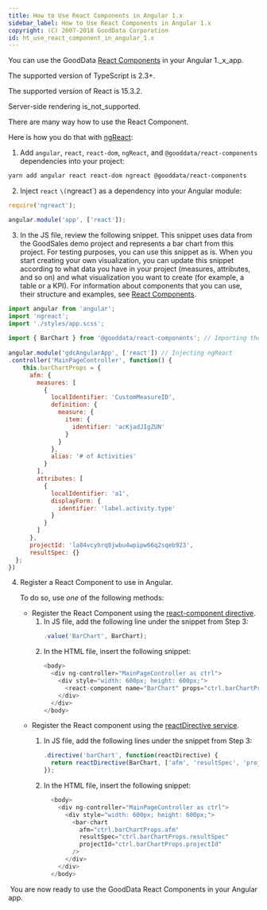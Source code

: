 ```yaml
---
title: How to Use React Components in Angular 1.x
sidebar_label: How to Use React Components in Angular 1.x
copyright: (C) 2007-2018 GoodData Corporation
id: ht_use_react_component_in_angular_1.x
---
```


You can use the GoodData [React Components](react_components.md) in your Angular 1._x_app.

The supported version of TypeScript is 2.3+.

The supported version of React is 15.3.2.

Server-side rendering is_not_supported.

There are many way how to use the React Component.

Here is how you do that with [ngReact](http://ngreact.github.io/ngReact/):

1. Add `angular`, `react`, `react-dom`, `ngReact`, and `@gooddata/react-components` dependencies into your project:

```bash
yarn add angular react react-dom ngreact @gooddata/react-components
```

2. Inject `react` `\(`ngreact`\) as a dependency into your Angular module:

```javascript
require('ngreact');

angular.module('app', ['react']);
```

3. In the JS file, review the following snippet.
   This snippet uses data from the GoodSales demo project and represents a bar chart from this project. For testing purposes, you can use this snippet as is.
   When you start creating your own visualization, you can update this snippet according to what data you have in your project \(measures, attributes, and so on\) and what visualization you want to create \(for example, a table or a KPI\). For information about components that you can use, their structure and examples, see [React Components](react_comnponents.md).

```javascript
import angular from 'angular';
import 'ngreact';
import './styles/app.scss';
 
import { BarChart } from '@gooddata/react-components'; // Importing the required components
 
angular.module('gdcAngularApp', ['react']) // Injecting ngReact
.controller('MainPageController', function() {
    this.barChartProps = {
      afm: {
        measures: [
          {
            localIdentifier: 'CustomMeasureID',
            definition: {
              measure: {
                item: {
                  identifier: 'acKjadJIgZUN'
                }
              }
            },
            alias: '# of Activities'
          }
        ],
        attributes: [
          {
            localIdentifier: 'a1',
            displayForm: {
              identifier: 'label.activity.type'
            }
          }
        ]
      },
      projectId: 'la84vcyhrq8jwbu4wpipw66q2sqeb923',
      resultSpec: {}
  };
})
```

4. Register a React Component to use in Angular.
 
   To do so, use _one_ of the following methods:
   * Register the React Component using the
     [react-component directive](https://github.com/ngReact/ngReact#the-react-component-directive).
     1. In JS file, add the following line under the snippet from Step 3:
        ```javascript
        .value('BarChart', BarChart);
        ```
     2. In the HTML file, insert the following snippet:
        ```javascript
        <body>
          <div ng-controller="MainPageController as ctrl">
            <div style="width: 600px; height: 600px;">
              <react-component name="BarChart" props="ctrl.barChartProps"/>
            </div>
          </div>
        </body>
        ```
   * Register the React component using the
     [reactDirective service](https://github.com/ngReact/ngReact#the-reactdirective-service).
     1. In JS file, add the following lines under the snippet from Step 3:
        ```javascript
        .directive('barChart', function(reactDirective) {
          return reactDirective(BarChart, ['afm', 'resultSpec', 'projectId']);
        });
        ```

     2. In the HTML file, insert the following snippet:
        ```javascript
          <body>
            <div ng-controller="MainPageController as ctrl">
              <div style="width: 600px; height: 600px;">
                <bar-chart
                  afm="ctrl.barChartProps.afm"
                  resultSpec="ctrl.barChartProps.resultSpec"
                  projectId="ctrl.barChartProps.projectId"
                />
              </div>
            </div>
          </body>
        ```

 You are now ready to use the GoodData React Components in your Angular app.

